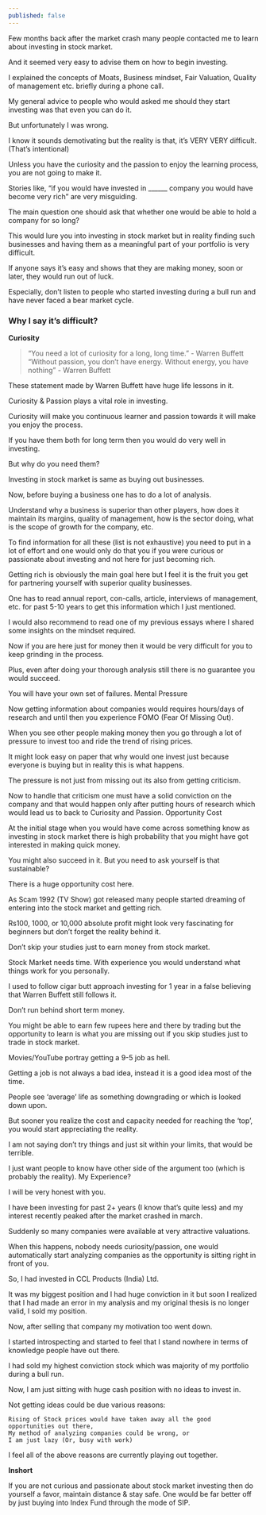 ```yaml
---
published: false
---
```

Few months back after the market crash many people contacted me to learn about investing in stock market.

And it seemed very easy to advise them on how to begin investing.

I explained the concepts of Moats, Business mindset, Fair Valuation, Quality of management etc. briefly during a phone call.

My general advice to people who would asked me should they start investing was that even you can do it.

But unfortunately I was wrong.

I know it sounds demotivating but the reality is that, it’s VERY VERY difficult. (That’s intentional)

Unless you have the curiosity and the passion to enjoy the learning process, you are not going to make it.

Stories like, “if you would have invested in ______ company you would have become very rich” are very misguiding.

The main question one should ask that whether one would be able to hold a company for so long?

This would lure you into investing in stock market but in reality finding such businesses and having them as a meaningful part of your portfolio is very difficult.

If anyone says it’s easy and shows that they are making money, soon or later, they would run out of luck.

Especially, don’t listen to people who started investing during a bull run and have never faced a bear market cycle.

### Why I say it’s difficult?

**Curiosity**

> “You need a lot of curiosity for a long, long time.” - Warren Buffett
> “Without passion, you don’t have energy. Without energy, you have nothing” - Warren Buffett

These statement made by Warren Buffett have huge life lessons in it.

Curiosity & Passion plays a vital role in investing.

Curiosity will make you continuous learner and passion towards it will make you enjoy the process.

If you have them both for long term then you would do very well in investing.

But why do you need them?

Investing in stock market is same as buying out businesses.

Now, before buying a business one has to do a lot of analysis.

Understand why a business is superior than other players, how does it maintain its margins, quality of management, how is the sector doing, what is the scope of growth for the company, etc.

To find information for all these (list is not exhaustive) you need to put in a lot of effort and one would only do that you if you were curious or passionate about investing and not here for just becoming rich.

Getting rich is obviously the main goal here but I feel it is the fruit you get for partnering yourself with superior quality businesses.

One has to read annual report, con-calls, article, interviews of management, etc. for past 5-10 years to get this information which I just mentioned.

I would also recommend to read one of my previous essays where I shared some insights on the mindset required.

Now if you are here just for money then it would be very difficult for you to keep grinding in the process.

Plus, even after doing your thorough analysis still there is no guarantee you would succeed.

You will have your own set of failures.
Mental Pressure

Now getting information about companies would requires hours/days of research and until then you experience FOMO (Fear Of Missing Out).

When you see other people making money then you go through a lot of pressure to invest too and ride the trend of rising prices.

It might look easy on paper that why would one invest just because everyone is buying but in reality this is what happens.

The pressure is not just from missing out its also from getting criticism.

Now to handle that criticism one must have a solid conviction on the company and that would happen only after putting hours of research which would lead us to back to Curiosity and Passion.
Opportunity Cost

At the initial stage when you would have come across something know as investing in stock market there is high probability that you might have got interested in making quick money.

You might also succeed in it. But you need to ask yourself is that sustainable?

There is a huge opportunity cost here.

As Scam 1992 (TV Show) got released many people started dreaming of entering into the stock market and getting rich.

Rs100, 1000, or 10,000 absolute profit might look very fascinating for beginners but don’t forget the reality behind it.

Don’t skip your studies just to earn money from stock market.

Stock Market needs time. With experience you would understand what things work for you personally.

I used to follow cigar butt approach investing for 1 year in a false believing that Warren Buffett still follows it.

Don’t run behind short term money.

You might be able to earn few rupees here and there by trading but the opportunity to learn is what you are missing out if you skip studies just to trade in stock market.

Movies/YouTube portray getting a 9-5 job as hell.

Getting a job is not always a bad idea, instead it is a good idea most of the time.

People see ‘average’ life as something downgrading or which is looked down upon.

But sooner you realize the cost and capacity needed for reaching the ‘top’, you would start appreciating the reality.

I am not saying don’t try things and just sit within your limits, that would be terrible.

I just want people to know have other side of the argument too (which is probably the reality).
My Experience?

I will be very honest with you.

I have been investing for past 2+ years (I know that’s quite less) and my interest recently peaked after the market crashed in march.

Suddenly so many companies were available at very attractive valuations.

When this happens, nobody needs curiosity/passion, one would automatically start analyzing companies as the opportunity is sitting right in front of you.

So, I had invested in CCL Products (India) Ltd.

It was my biggest position and I had huge conviction in it but soon I realized that I had made an error in my analysis and my original thesis is no longer valid, I sold my position.

Now, after selling that company my motivation too went down.

I started introspecting and started to feel that I stand nowhere in terms of knowledge people have out there.

I had sold my highest conviction stock which was majority of my portfolio during a bull run.

Now, I am just sitting with huge cash position with no ideas to invest in.

Not getting ideas could be due various reasons:

    Rising of Stock prices would have taken away all the good opportunities out there,
    My method of analyzing companies could be wrong, or
    I am just lazy (Or, busy with work)

I feel all of the above reasons are currently playing out together.

**Inshort**

If you are not curious and passionate about stock market investing then do yourself a favor, maintain distance & stay safe. One would be far better off by just buying into Index Fund through the mode of SIP.

